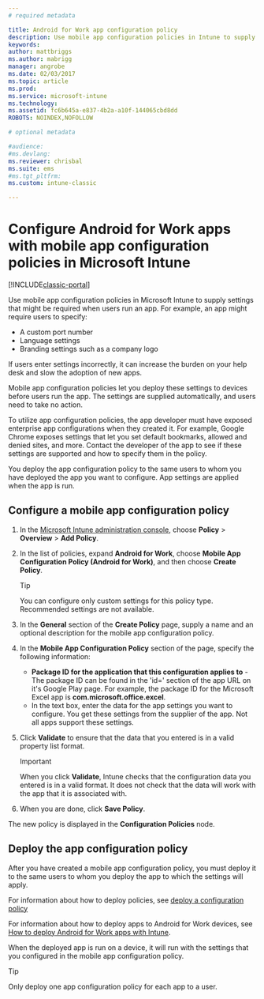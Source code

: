 ```yaml
---
# required metadata

title: Android for Work app configuration policy 
description: Use mobile app configuration policies in Intune to supply settings that might be required when users run an Android for Work app.
keywords:
author: mattbriggs
ms.author: mabrigg
manager: angrobe
ms.date: 02/03/2017
ms.topic: article
ms.prod:
ms.service: microsoft-intune
ms.technology:
ms.assetid: fc6b645a-e837-4b2a-a10f-144065cbd8dd
ROBOTS: NOINDEX,NOFOLLOW

# optional metadata

#audience:
#ms.devlang:
ms.reviewer: chrisbal
ms.suite: ems
#ms.tgt_pltfrm:
ms.custom: intune-classic

---
```


# Configure Android for Work apps with mobile app configuration policies in Microsoft Intune

[!INCLUDE[classic-portal](../includes/classic-portal.md)]

Use mobile app configuration policies in Microsoft Intune to supply settings that might be required when users run an app. For example, an app might require users to specify:

-   A custom port number
-   Language settings
-   Branding settings such as a company logo

If users enter settings incorrectly, it can increase the burden on your help desk and slow the adoption of new apps.

Mobile app configuration policies let you deploy these settings to devices before users run the app. The settings are supplied automatically, and users need to take no action.

To utilize app configuration policies, the app developer must have exposed enterprise app configurations when they created it. For example, Google Chrome exposes settings that let you set default bookmarks, allowed and denied sites, and more. Contact the developer of the app to see if these settings are supported and how to specify them in the policy.

You deploy the app configuration policy to the same users to whom you have deployed the app you want to configure. App settings are applied when the app is run.

## Configure a mobile app configuration policy

1.  In the [Microsoft Intune administration console](https://manage.microsoft.com), choose **Policy** &gt; **Overview** &gt; **Add Policy**.

2.  In the list of policies, expand **Android for Work**, choose **Mobile App Configuration Policy (Android for Work)**, and then choose **Create Policy**.

    > [!TIP]
    > You can configure only custom settings for this policy type. Recommended settings are not available.

3.  In the **General** section of the **Create Policy** page, supply a name and an optional description for the mobile app configuration policy.

4. In the **Mobile App Configuration Policy** section of the page, specify the following information:
	- **Package ID for the application that this configuration applies to** - The package ID can be found in the 'id=' section of the app URL on it's Google Play page. For example, the package ID for the Microsoft Excel app is **com.microsoft.office.excel**.
	- In the text box, enter the data for the app settings you want to configure. You get these settings from the supplier of the app. Not all apps support these settings.
5.  Click **Validate** to ensure that the data that you entered is in a valid property list format.

    > [!IMPORTANT]
    > When you click **Validate**, Intune checks that the configuration data you entered is in a valid format. It does not check that the data will work with the app that it is associated with.

6.  When you are done, click **Save Policy**.

The new policy is displayed in the **Configuration Policies** node.


## Deploy the app configuration policy
After you have created a mobile app configuration policy, you must deploy it to the same users to whom you deploy the app to which the settings will apply.

For information about how to deploy policies, see [deploy a configuration policy](/intune-classic/deploy-use/manage-settings-and-features-on-your-devices-with-microsoft-intune-policies#deploy-a-configuration-policy)

For information about how to deploy apps to Android for Work devices, see [How to deploy Android for Work apps with Intune](android-for-work-apps.md).

When the deployed app is run on a device, it will run with the settings that you configured in the mobile app configuration policy.

> [!TIP]
> Only deploy one app configuration policy for each app to a user.
